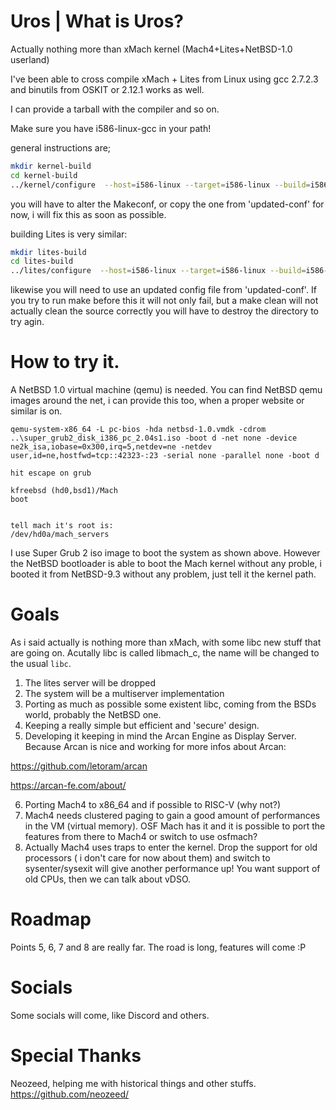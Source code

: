 # Uros | What is Uros?
Actually nothing more than xMach kernel (Mach4+Lites+NetBSD-1.0 userland) 

I've been able to cross compile xMach + Lites from Linux using gcc 2.7.2.3 and binutils from OSKIT or 2.12.1 works as well. 

I can provide a tarball with the compiler and so on.

Make sure you have i586-linux-gcc in your path!

general instructions are;
```bash
mkdir kernel-build  
cd kernel-build  
../kernel/configure  --host=i586-linux --target=i586-linux --build=i586-linux --enable-elf --enable-libmach --enable-linuxdev --prefix=$HOME/Uros-install
```

you will have to alter the Makeconf, or copy the one from 'updated-conf' for now, i will fix this as soon as possible.

building Lites is very similar:
```bash
mkdir lites-build  
cd lites-build  
../lites/configure  --host=i586-linux --target=i586-linux --build=i586-linux --enable-mach4 --prefix=$HOME/Uros-install --with-mach4=../kernel
```

likewise you will need to use an updated config file from 'updated-conf'.  If you try to run make before this it will not only fail, but a make clean will not actually clean the source correctly you will have to destroy the directory to try agin.

# How to try it.
A NetBSD 1.0 virtual machine (qemu) is needed. You can find NetBSD qemu images around the net, i can provide this too, when a proper website or similar is on.

```
qemu-system-x86_64 -L pc-bios -hda netbsd-1.0.vmdk -cdrom ..\super_grub2_disk_i386_pc_2.04s1.iso -boot d -net none -device ne2k_isa,iobase=0x300,irq=5,netdev=ne -netdev user,id=ne,hostfwd=tcp::42323-:23 -serial none -parallel none -boot d

hit escape on grub

kfreebsd (hd0,bsd1)/Mach
boot


tell mach it's root is:
/dev/hd0a/mach_servers
``` 

I use Super Grub 2 iso image to boot the system as shown above. However the NetBSD bootloader is able to boot the Mach kernel without any proble, i booted it from NetBSD-9.3 without any problem, just tell it the kernel path.

# Goals

As i said actually is nothing more than xMach, with some libc new stuff that are going on. Acutally libc is called libmach_c, the name will be changed to the usual ```libc```. 

1) The lites server will be dropped
2) The system will be a multiserver implementation
3) Porting as much as possible some existent libc, coming from the BSDs world, probably the NetBSD one.
4) Keeping a really simple but efficient and 'secure' design.
5) Developing it keeping in mind the Arcan Engine as Display Server. Because Arcan is nice and working for more infos about Arcan:

https://github.com/letoram/arcan

https://arcan-fe.com/about/

6) Porting Mach4 to x86_64 and if possible to RISC-V (why not?)
7) Mach4 needs clustered paging to gain a good amount of performances in the VM (virtual memory). OSF Mach has it and it is possible to port the features from there to Mach4 or switch to use osfmach?
8) Actually Mach4 uses traps to enter the kernel. Drop the support for old processors ( i don't care for now about them) and switch to sysenter/sysexit will give another performance up! You want support of old CPUs, then we can talk about vDSO.

# Roadmap

Points 5, 6, 7 and 8 are really far.
The road is long, features will come :P

# Socials

Some socials will come, like Discord and others.

# Special Thanks

Neozeed, helping me with historical things and other stuffs.
https://github.com/neozeed/
